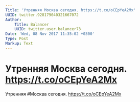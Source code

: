 ```yaml
---
Title: 'Утренняя Москва сегодня. https://t.co/oCEpYeA2Mx'
UUID: twitter.928179040321667072
Author:
    Title: Balancer
    UUID: twitter.user.balancer73
Date: 'Wed, 08 Nov 2017 11:35:02 +0300'
Type: Post
Markup: Text
---
```


# Утренняя Москва сегодня. https://t.co/oCEpYeA2Mx

Утренняя #Москва сегодня. https://t.co/oCEpYeA2Mx